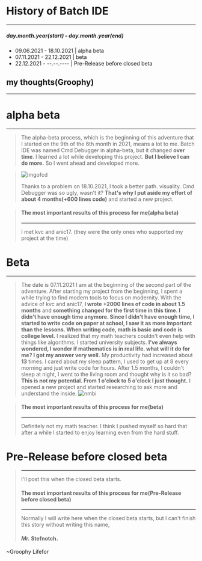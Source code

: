 # **History of Batch IDE**
---
##### day.month.year(start) - day.month.year(end)

- 09.06.2021 - 18.10.2021 | alpha beta
- 07.11.2021 - 22.12.2021 | beta
- 22.12.2021 - --.--.---- | Pre-Release before closed beta

## my thoughts(Groophy)
---
# **alpha beta**
---
>The alpha-beta process, which is the beginning of this adventure that I started on the 9th of the 6th month in 2021, means a lot to me.
>Batch IDE was named Cmd Debugger in alpha-beta, but it changed **over time**. I learned a lot while developing this project.
>**But I believe I can do more.** So I went ahead and developed more.

>![imgofcd](https://user-images.githubusercontent.com/77299279/151219542-fdf3005e-47c7-486f-abd7-6ad3658d18b4.PNG)
>
>Thanks to a problem on 18.10.2021, I took a better path. visuality.
>Cmd Debugger was so ugly, wasn't it? **That's why I put aside my effort of about 4 months(+600 lines code)** and started a new project.

>#### **The most important results of this process for me**(alpha beta)
>---
>I met kvc and anic17. (they were the only ones who supported my project at the time)

# **Beta**
---
>The date is 07.11.2021 I am at the beginning of the second part of the adventure. After starting my project from the beginning, I spent a while trying to find modern tools to focus on modernity.
>With the advice of kvc and anic17, **I wrote +2000 lines of code in about 1.5 months** and **something changed for the first time in this time. I didn't have enough time anymore.
>Since I didn't have enough time, I started to write code on paper at school, I saw it as more important than the lessons. When writing code, math is basic and code is college level.**
>I realized that my math teachers couldn't even help with things like algorithms. I started university subjects. **I've always wondered, I wonder if mathematics is in real life.
>what will it do for me? I got my answer very well.** My productivity had increased about **13** times. I cared about my sleep pattern, I used to get up at 8 every morning and just write code for hours.
>After 1.5 months, I couldn't sleep at night, I went to the living room and thought why is it so bad? **This is not my potential. From 1 o'clock to 5 o'clock I just thought.**
>I opened a new project and started researching to ask more and understand the inside.
>![nmbi](https://user-images.githubusercontent.com/77299279/151224681-7195eeed-ce2a-4936-9617-798232b23054.PNG)

> #### **The most important results of this process for me**(beta)
> ---
>Definitely not my math teacher. I think I pushed myself so hard that after a while I started to enjoy learning even from the hard stuff.


# **Pre-Release before closed beta**
> ---
> I'll post this when the closed beta starts.
> 
> #### **The most important results of this process for me**(Pre-Release before closed beta)
> ---
> Normally I will write here when the closed beta starts, but I can't finish this story without writing this name, 
> #### ***Mr.*** **Stefnotch.**





~Groophy Lifefor
